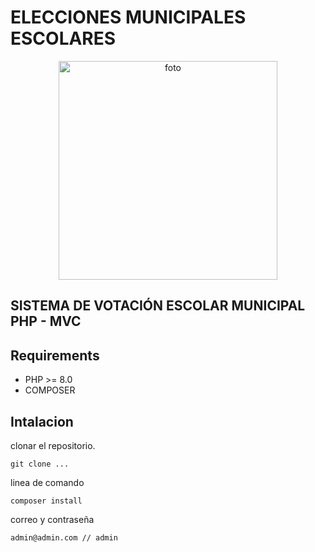 # ELECCIONES MUNICIPALES ESCOLARES

<p align="center">
<img width="350" src="https://raw.githubusercontent.com/tucno21/elecciones_municipales/login.png" alt="foto">
</a>

## SISTEMA DE VOTACIÓN ESCOLAR MUNICIPAL PHP - MVC

## Requirements

- PHP >= 8.0
- COMPOSER

## Intalacion

clonar el repositorio.

```
git clone ...
```

linea de comando

```
composer install
```

correo y contraseña

```
admin@admin.com // admin
```
